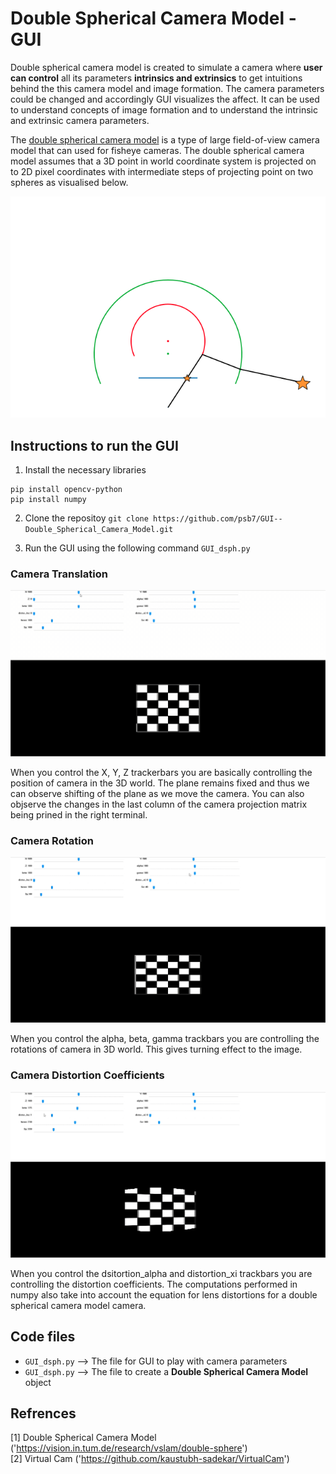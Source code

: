
# Double Spherical Camera Model - GUI

Double spherical camera model is created to simulate a camera where **user can control** all its parameters **intrinsics and extrinsics** to get intuitions behind the this camera model and image formation.
The camera parameters could be changed and accordingly GUI visualizes the affect. It can be used to understand concepts of image formation and to understand the intrinsic and extrinsic camera parameters. <br>

The [double spherical camera model]('https://vision.in.tum.de/research/vslam/double-sphere') is a type of large field-of-view camera model that can used for fisheye cameras. The double spherical camera model assumes that a 3D point in world coordinate system is projected on to 2D pixel coordinates with intermediate steps of projecting point on two spheres as visualised below.

<p align="center">
  <img src="assets/ds.gif" alt="example input output gif" width="600" />
</p>




## Instructions to run the GUI

1. Install the necessary libraries
```shell
pip install opencv-python
pip install numpy
```
2. Clone the repositoy
`git clone https://github.com/psb7/GUI--Double_Spherical_Camera_Model.git`

3. Run the GUI using the following command
`GUI_dsph.py`

### Camera Translation
<p align="center">
  <img src="assets/XYZ.gif" alt="example input output gif" width="600" />
</p>


When you control the X, Y, Z trackerbars you are basically controlling the position of camera in the 3D world. The plane remains fixed and thus we can observe shifting of the plane as we move the camera. You can also objserve the changes in the last column of the camera projection matrix being prined in the right terminal.


### Camera Rotation
<p align="center">
  <img src="assets/alp-beta-gamma.gif" alt="example input output gif" width="600" />
</p>

When you control the alpha, beta, gamma trackbars you are controlling the rotations of camera in 3D world. This gives turning effect to the image.

### Camera Distortion Coefficients
<p align="center">
  <img src="assets/distortion.gif" alt="example input output gif" width="600" />
</p>

When you control the dsitortion_alpha and distortion_xi trackbars you are controlling the distortion coefficients. The computations performed in numpy also take into account the equation for lens distortions for a double spherical camera model camera.


## Code files
- `GUI_dsph.py` --> The file for GUI to play with camera parameters
- `GUI_dsph.py` --> The file to create a **Double Spherical Camera Model** object

## Refrences
[1] Double Spherical Camera Model ('https://vision.in.tum.de/research/vslam/double-sphere') <br>
[2] Virtual Cam ('https://github.com/kaustubh-sadekar/VirtualCam')
